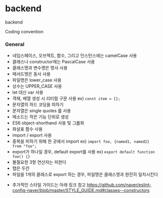 # backend
backend

Coding convention

### General

+ 네임스페이스, 오브젝트, 함수, 그리고 인스턴스에는 camelCase 사용
+ 클래스나 constructor에는 PascalCase 사용
+ 클래스명과 변수명은 명사 사용
+ 메서드명은 동사 사용
+ 파일명은 lower_case 사용
+ 상수는 UPPER_CASE 사용
+ let 대신 var 사용
+ 객체, 배열 생성 시 리터럴 구문 사용 ex) `const item = {};`
+ 문자열의 하드 코딩을 피하기
+ 문자열은 single quotes 를 사용
+ 메소드는 작은 기능 단위로 생성
+ ES6 object-shorthand 사용 및 그룹화
+ 화살표 함수 사용
+ import / export 사용
+ 중복을 피하기 위해 한 곳에서 import ex) `import foo, {named1, named2} from "foo";`
+ export가 하나일 경우, default export를 사용 ex) `export default function foo() {}`
+ 불필요한 3항 연산자는 피한다
+ 탭은 두칸
+ 파일을 1개의 클래스로 export 하는 경우, 파일명은 클래스명과 완전히 일치시킨다

- 추가적인 스타일 가이드는 아래 링크 참고
https://github.com/naver/eslint-config-naver/blob/master/STYLE_GUIDE.md#classes--constructors
